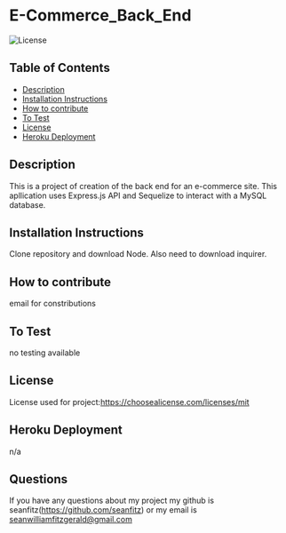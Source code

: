 # E-Commerce_Back_End

![License](https://img.shields.io/static/v1?label=license&message=mit&color=success)

## Table of Contents

- [Description](#description)
- [Installation Instructions](#installation-instructions)
- [How to contribute](#how-to-contribute)
- [To Test](#to-test)
- [License](#license)
- [Heroku Deployment](#heroku-deployment)

## Description
This is a project of creation of the back end for an e-commerce site. This apllication uses Express.js API and Sequelize to interact with a MySQL database. 

## Installation Instructions

Clone repository and download Node. Also need to download inquirer.

## How to contribute

email for constributions

## To Test
no testing available

## License

License used for project:https://choosealicense.com/licenses/mit

## Heroku Deployment

n/a

## Questions

If you have any questions about my project my github is seanfitz(https://github.com/seanfitz) or my email is seanwilliamfitzgerald@gmail.com
